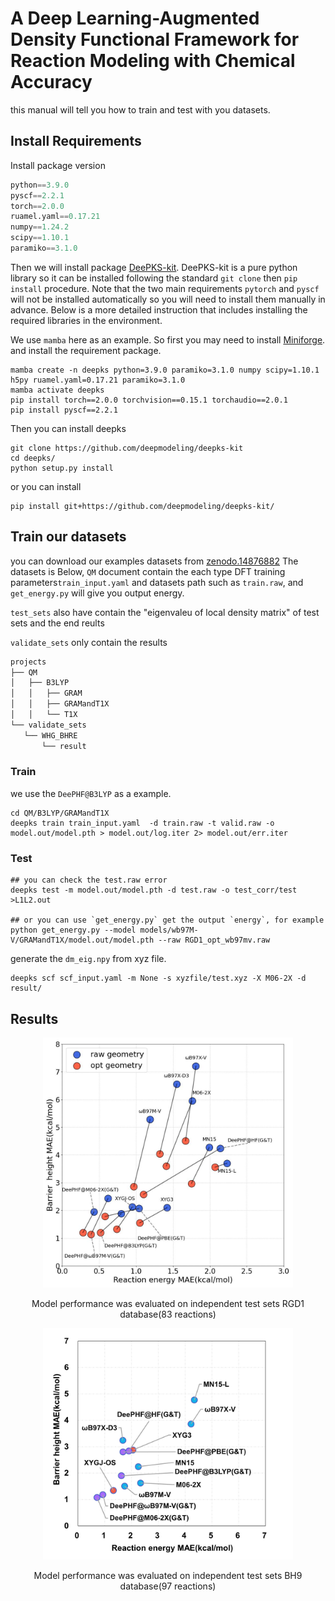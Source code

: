 # A Deep Learning-Augmented Density Functional Framework for Reaction Modeling with Chemical Accuracy

this manual will tell you how to train and test with you datasets.
## Install Requirements
Install package version
```python
python==3.9.0
pyscf==2.2.1
torch==2.0.0
ruamel.yaml==0.17.21
numpy==1.24.2
scipy==1.10.1
paramiko==3.1.0
```
Then we will install package [DeePKS-kit](https://github.com/deepmodeling/deepks-kit).
DeePKS-kit is a pure python library so it can be installed following the standard `git clone` then `pip install` procedure. Note that the two main requirements `pytorch` and `pyscf` will not be installed automatically so you will need to install them manually in advance. Below is a more detailed instruction that includes installing the required libraries in the environment.

We use `mamba` here as an example. So first you may need to install [Miniforge](https://github.com/conda-forge/miniforge). and install the requirement package.
```
mamba create -n deepks python=3.9.0 paramiko=3.1.0 numpy scipy=1.10.1 h5py ruamel.yaml=0.17.21 paramiko=3.1.0
mamba activate deepks
pip install torch==2.0.0 torchvision==0.15.1 torchaudio==2.0.1
pip install pyscf==2.2.1
```
Then you can install deepks
```
git clone https://github.com/deepmodeling/deepks-kit
cd deepks/
python setup.py install
```
or you can install
```
pip install git+https://github.com/deepmodeling/deepks-kit/
```
## Train our datasets
you can download our examples datasets from [zenodo.14876882](https://zenodo.org/records/14876882)
The datasets is Below,  `QM` document contain the each type DFT training parameters`train_input.yaml` and datasets path such as `train.raw`, and `get_energy.py` will give you output energy.

`test_sets` also have contain the "eigenvaleu of local density matrix" of test sets and the end reults

`validate_sets` only contain the results



 ```python
projects
├── QM
│   ├── B3LYP
│   │   ├── GRAM
│   │   ├── GRAMandT1X
│   │   └── T1X
└── validate_sets
    └── WHG_BHRE
        └── result
 ```
### Train
we use the `DeePHF@B3LYP` as a example.
```
cd QM/B3LYP/GRAMandT1X
deepks train train_input.yaml  -d train.raw -t valid.raw -o model.out/model.pth > model.out/log.iter 2> model.out/err.iter
```
### Test
```
## you can check the test.raw error
deepks test -m model.out/model.pth -d test.raw -o test_corr/test >L1L2.out

## or you can use `get_energy.py` get the output `energy`, for example
python get_energy.py --model models/wb97M-V/GRAMandT1X/model.out/model.pth --raw RGD1_opt_wb97mv.raw
```
generate the `dm_eig.npy` from xyz file.
```
deepks scf scf_input.yaml -m None -s xyzfile/test.xyz -X M06-2X -d result/
```


## Results
<div align="center">
  <img src="./test_sets/Figure3.jpg" width="400px" alt="models in BH9">
  <p>Model performance was evaluated on independent test sets RGD1 database(83 reactions)</p>
</div>



<div align="center">
  <img src="./test_sets/Figure4.jpg" width="400px" alt="models in BH9">
  <p>Model performance was evaluated on independent test sets BH9 database(97 reactions) </p>
</div>

